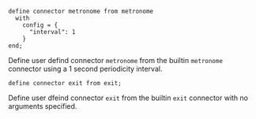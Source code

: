 
```troy
define connector metronome from metronome
  with
    config = {
      "interval": 1
    }
end;
```

Define user defind connector `metronome` from the builtin `metronome` connector
using a 1 second periodicity interval.

```troy
define connector exit from exit;
```

Define user dfeind connector `exit` from the builtin `exit` connector
with no arguments specified.

